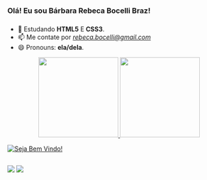 ### **Olá! Eu sou Bárbara Rebeca Bocelli Braz!** <h3>
* 🌱 Estudando **HTML5** E **CSS3**.
* 📫 Me contate por *rebeca.bocelli@gmail.com*
* 😄 Pronouns: **ela/dela**.


<div align="center">
  <a href=https://github.com/RebecaBocelli">
  <img height="180em"  src="https://github-readme-stats.vercel.app/api?username=RebecaBocelli&show_icons=false&theme=tokyonight&include_all_commits=true&count_private=true"/>
  <img height="180em"  src="https://github-readme-stats.vercel.app/api/top-langs/?username=RebecaBocelli&layout=compact&langs_count=7&theme=tokyonight"/>
  
</div>


![Seja Bem Vindo!](https://picrew.me/image_maker/516657/complete?cd=X1W6cshlAA)


  ##
  
  <div>
    <a href="https://www.facebook.com/barbara.braz.56" target="_blank"><img src="https://img.shields.io/badge/-Facebook-%23E4405F?style=for-the-badge&logo=instagram&logoColor=white" target="_blank"></a>
    <a href = "mailto:rebeca.bocelli@gmail.com"><img src="https://img.shields.io/badge/-Gmail-%23333?style=for-the-badge&logo=gmail&logoColor=white" target="_blank"></a>
  </div>

  
  
